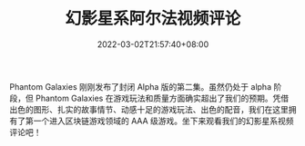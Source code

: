﻿---
title: "幻影星系阿尔法视频评论"
date: 2022-03-02T21:57:40+08:00
lastmod: 2022-03-02T16:45:40+08:00
draft: false
authors: ["Handmaiden"]
description: "Phantom Galaxies 刚刚发布了封闭 Alpha 版的第二集。虽然仍处于 alpha 阶段，但 Phantom Galaxies 在游戏玩法和质量方面确实超出了我们的预期。凭借出色的图形、扎实的故事情节、动感十足的游戏玩法、出色的配音，我们在这里拥有了第一个进入区块链游戏领域的 AAA 级游戏。坐下来观看我们的幻影星系视频评论吧！"
featuredImage: "phantom-galaxies-alpha-video-review.jpg"
tags: ["Strategy Game","策略游戏","Play to Earn"]
categories: ["news"]
news: ["策略游戏"]
weight: 
lightgallery: true
pinned: false
recommend: false
recommend1: false
---

Phantom Galaxies 刚刚发布了封闭 Alpha 版的第二集。虽然仍处于 alpha 阶段，但 Phantom Galaxies 在游戏玩法和质量方面确实超出了我们的预期。凭借出色的图形、扎实的故事情节、动感十足的游戏玩法、出色的配音，我们在这里拥有了第一个进入区块链游戏领域的 AAA 级游戏。坐下来观看我们的幻影星系视频评论吧！

<!--more-->

